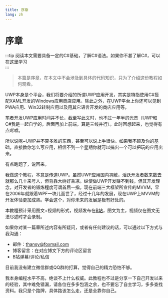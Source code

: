 ```yaml
---
title: 序章
lang: zh
---
```


# 序章

:::tip
阅读本文需要具备一定的C#基础，了解C#语法。如果你不甚了解C#，可以在[这里](https://www.bilibili.com/video/av5585666)学习  
:::

> 本篇是序章，在本文中不会涉及到具体的代码知识，只为了介绍这份教程如何观看。

UWP本身是个平台，我们将要介绍的所谓UWP应用开发，其实是特指使用C#搭配XAML开发的Windows应用商店应用。除此之外，在UWP平台上你还可以见到PWA应用、Win32转制应用以及用其它语言开发的商店应用等。

笔者开发UWP应用时间并不长，截至写此文时，也不过一年半的光景（UWP和C#我是一起自学的，后面再加上前端，算是三线并行）。此时回想起来，也觉得有点唏嘘。

所以说呢~UWP并不算多难的东西，甚至可以说上手很快。如果我不顾及你的基础，直接教你怎么写应用，相信不到一个星期你就可以搞出一个可以把玩的应用出来。

有点跑题了，说回来。

我做这个教程，本意是传道UWP。虽然UWP应用国内凋敝，活跃开发者数来数去就那么几十来号人，但背靠大树好乘凉。纵使做UWP开发赚不到钱，但其开发理念，对开发者的锻炼程度可谓首屈一指。现在前端三大框架所宣传的MVVM，早在2006年就跟着WPF一块儿面世了，经过十几年的发展，现在UWP上MVVM的开发体验更加成熟。学会这个，对你未来的发展是极有好处的。

本教程预计采用图文+视频的形式，视频发布在[B站](https://space.bilibili.com/5992670)，图文为主，视频仅在图文无法尽述时才会录制。

如果你对某一篇章所述内容有所疑问，或者有任何建议的话，可以通过以下方式与我沟通：

- 邮件：[thansy@foxmail.com](mailto:thansy@foxmail.com)
- 博客留言：在对应博文下方的评论区留言
- B站弹幕/评论/私信

目前我没有建立微信群或QQ群的打算，觉得自己的精力恐怕不够。

我本身编程水平不高，绝谈不上什么权威。此教程也不过是分享一下自己开发以来的经验，其中难免错漏，请各位在多多包涵之余，也不要忘了自主学习，多多查找资料。我只是个路牌，具体路该怎么走，还是全靠你自己。